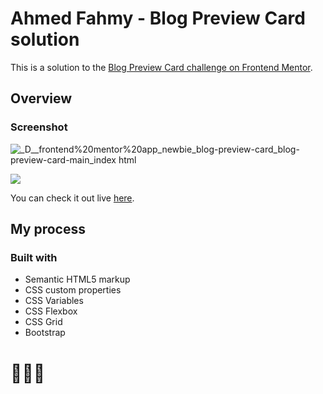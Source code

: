 # Ahmed Fahmy - Blog Preview Card solution

This is a solution to the [Blog Preview Card challenge on Frontend Mentor](https://www.frontendmentor.io/challenges/blog-preview-card-ckPaj01IcS). 


## Overview

### Screenshot
![_D__frontend%20mentor%20app_newbie_blog-preview-card_blog-preview-card-main_index html](https://github.com/AhmedFahmy1099/Blog-preview-card/assets/93936691/946c6296-ce5c-4d26-86bd-af06d8356d1e)


![](./assets/images/screenshot.PNG)

You can check it out live [here](https://ahmedfahmy1099.github.io/Blog-preview-card/).

## My process

### Built with

- Semantic HTML5 markup
- CSS custom properties
- CSS Variables
- CSS Flexbox
- CSS Grid
- Bootstrap


# 🚀🚀🚀

